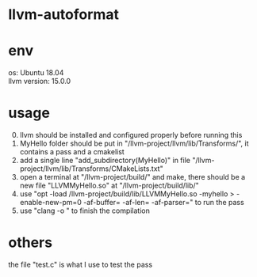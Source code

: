 # llvm-autoformat

# env
os: Ubuntu 18.04  
llvm version: 15.0.0

# usage
0. llvm should be installed and configured properly before running this  
1. MyHello folder should be put in "/llvm-project/llvm/lib/Transforms/", it contains a pass and a cmakelist  
2. add a single line "add_subdirectory(MyHello)" in file "/llvm-project/llvm/lib/Transforms/CMakeLists.txt"  
3. open a terminal at "/llvm-project/build/" and make, there should be a new file "LLVMMyHello.so" at "/llvm-project/build/lib/"  
4. use "opt -load <somewhere>/llvm-project/build/lib/LLVMMyHello.so -myhello <original llvm bitcode> > <output bitcode> -enable-new-pm=0 -af-buffer=<buf arg id> -af-len=<buf len arg id> -af-parser=<func name>" to run the pass  
5. use "clang <output bitcode> -o <output exe file>" to finish the compilation  
  
# others
the file "test.c" is what I use to test the pass
